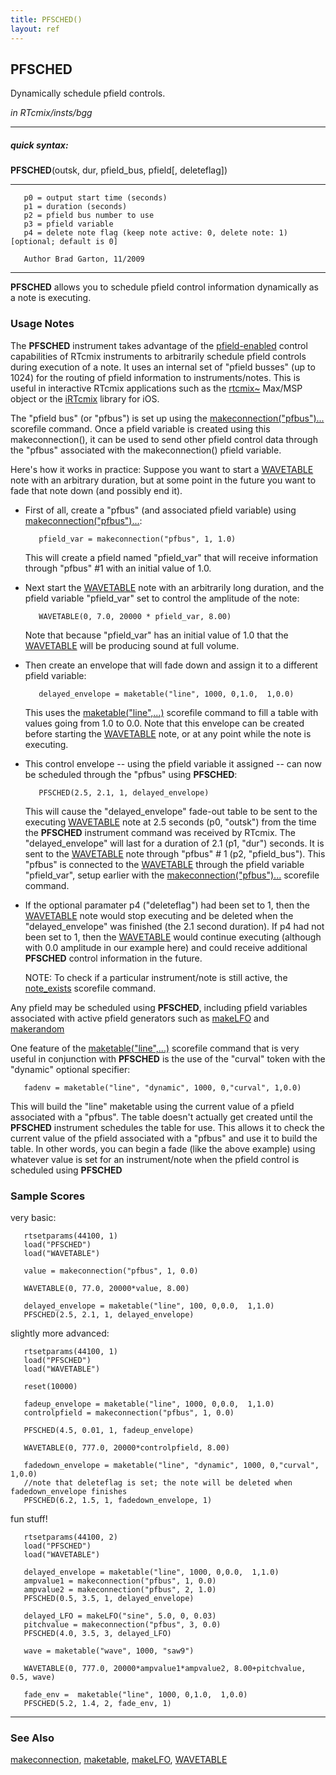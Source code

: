 ```yaml
---
title: PFSCHED()
layout: ref
---
```


## PFSCHED

Dynamically schedule pfield controls.

*in RTcmix/insts/bgg*  
  

-----

##### quick syntax:

**PFSCHED**(outsk, dur, pfield\_bus, pfield\[, deleteflag\])

-----

  

``` 
   p0 = output start time (seconds)
   p1 = duration (seconds)
   p2 = pfield bus number to use
   p3 = pfield variable
   p4 = delete note flag (keep note active: 0, delete note: 1) [optional; default is 0]

   Author Brad Garton, 11/2009
```

  

-----

  
**PFSCHED** allows you to schedule pfield control information
dynamically as a note is executing.

### Usage Notes

The **PFSCHED** instrument takes advantage of the
[pfield-enabled](pfield-enabled.html) control capabilities of RTcmix
instruments to arbitrarily schedule pfield controls during execution of
a note. It uses an internal set of "pfield busses" (up to 1024) for the
routing of pfield information to instruments/notes. This is useful in
interactive RTcmix applications such as the
[rtcmix\~](../../rtcmix_/rtcmix_.php/index.html) Max/MSP object or the
[iRTcmix](../../irtcmix/index.html) library for iOS.

The "pfield bus" (or "pfbus") is set up using the
[makeconnection("pfbus")...](../scorefile/makeconnection.html#pfbus)
scorefile command. Once a pfield variable is created using this
makeconnection(), it can be used to send other pfield control data
through the "pfbus" associated with the makeconnection() pfield
variable.

Here's how it works in practice: Suppose you want to start a
[WAVETABLE](WAVETABLE.html) note with an arbitrary duration, but at some
point in the future you want to fade that note down (and possibly end
it).

  - First of all, create a "pfbus" (and associated pfield variable)
    using
    [makeconnection("pfbus")...](../scorefile/makeconnection.html#pfbus):
    
    ``` 
       pfield_var = makeconnection("pfbus", 1, 1.0)
    ```
    
    This will create a pfield named "pfield\_var" that will receive
    information through "pfbus" \#1 with an initial value of 1.0.  
      
      

  - Next start the [WAVETABLE](WAVETABLE.html) note with an arbitrarily
    long duration, and the pfield variable "pfield\_var" set to control
    the amplitude of the note:
    
    ``` 
       WAVETABLE(0, 7.0, 20000 * pfield_var, 8.00)
    ```
    
    Note that because "pfield\_var" has an initial value of 1.0 that the
    [WAVETABLE](WAVETABLE.html) will be producing sound at full
    volume.  
      
      

  - Then create an envelope that will fade down and assign it to a
    different pfield variable:
    
    ``` 
       delayed_envelope = maketable("line", 1000, 0,1.0,  1,0.0)
    ```
    
    This uses the
    [maketable("line",...)](../scorefile/maketable.html#line) scorefile
    command to fill a table with values going from 1.0 to 0.0. Note that
    this envelope can be created before starting the
    [WAVETABLE](WAVETABLE.html) note, or at any point while the note is
    executing.  
      
      

  - This control envelope -- using the pfield variable it assigned --
    can now be scheduled through the "pfbus" using **PFSCHED**:
    
    ``` 
       PFSCHED(2.5, 2.1, 1, delayed_envelope)
    ```
    
    This will cause the "delayed\_envelope" fade-out table to be sent to
    the executing [WAVETABLE](WAVETABLE.html) note at 2.5 seconds (p0,
    "outsk") from the time the **PFSCHED** instrument command was
    received by RTcmix. The "delayed\_envelope" will last for a duration
    of 2.1 (p1, "dur") seconds. It is sent to the
    [WAVETABLE](WAVETABLE.html) note through "pfbus" \# 1 (p2,
    "pfield\_bus"). This "pfbus" is connected to the
    [WAVETABLE](WAVETABLE.html) through the pfield variable
    "pfield\_var", setup earlier with the
    [makeconnection("pfbus")...](../scorefile/makeconnection.html#pfbus)
    scorefile command.  
      
      

  - If the optional paramater p4 ("deleteflag") had been set to 1, then
    the [WAVETABLE](WAVETABLE.html) note would stop executing and be
    deleted when the "delayed\_envelope" was finished (the 2.1 second
    duration). If p4 had not been set to 1, then the
    [WAVETABLE](WAVETABLE.html) would continue executing (although with
    0.0 amplitude in our example here) and could receive additional
    **PFSCHED** control information in the future.
    
    NOTE: To check if a particular instrument/note is still active, the
    [note\_exists](../scorefile/note_exists.html) scorefile command.

  
Any pfield may be scheduled using **PFSCHED**, including pfield
variables associated with active pfield generators such as
[makeLFO](../scorefile/makeLFO.html) and
[makerandom](../scorefile/makerandom.html)

One feature of the
[maketable("line",...)](../scorefile/maketable.html#line) scorefile
command that is very useful in conjunction with **PFSCHED** is the use
of the "curval" token with the "dynamic" optional specifier:

``` 
   fadenv = maketable("line", "dynamic", 1000, 0,"curval", 1,0.0)
```

This will build the "line" maketable using the current value of a pfield
associated with a "pfbus". The table doesn't actually get created until
the **PFSCHED** instrument schedules the table for use. This allows it
to check the current value of the pfield associated with a "pfbus" and
use it to build the table. In other words, you can begin a fade (like
the above example) using whatever value is set for an instrument/note
when the pfield control is scheduled using **PFSCHED**

### Sample Scores

very basic:

``` 
   rtsetparams(44100, 1)
   load("PFSCHED")
   load("WAVETABLE")

   value = makeconnection("pfbus", 1, 0.0)

   WAVETABLE(0, 77.0, 20000*value, 8.00)

   delayed_envelope = maketable("line", 100, 0,0.0,  1,1.0)
   PFSCHED(2.5, 2.1, 1, delayed_envelope)
```

  
  
slightly more advanced:

``` 
   rtsetparams(44100, 1)
   load("PFSCHED")
   load("WAVETABLE")

   reset(10000)

   fadeup_envelope = maketable("line", 1000, 0,0.0,  1,1.0)
   controlpfield = makeconnection("pfbus", 1, 0.0)

   PFSCHED(4.5, 0.01, 1, fadeup_envelope)

   WAVETABLE(0, 777.0, 20000*controlpfield, 8.00)

   fadedown_envelope = maketable("line", "dynamic", 1000, 0,"curval",  1,0.0)
   //note that deleteflag is set; the note will be deleted when fadedown_envelope finishes
   PFSCHED(6.2, 1.5, 1, fadedown_envelope, 1)
```

  
  
fun stuff\!

``` 
   rtsetparams(44100, 2)
   load("PFSCHED")
   load("WAVETABLE")

   delayed_envelope = maketable("line", 1000, 0,0.0,  1,1.0)
   ampvalue1 = makeconnection("pfbus", 1, 0.0)
   ampvalue2 = makeconnection("pfbus", 2, 1.0)
   PFSCHED(0.5, 3.5, 1, delayed_envelope)

   delayed_LFO = makeLFO("sine", 5.0, 0, 0.03)
   pitchvalue = makeconnection("pfbus", 3, 0.0)
   PFSCHED(4.0, 3.5, 3, delayed_LFO)

   wave = maketable("wave", 1000, "saw9")

   WAVETABLE(0, 777.0, 20000*ampvalue1*ampvalue2, 8.00+pitchvalue, 0.5, wave)

   fade_env =  maketable("line", 1000, 0,1.0,  1,0.0)
   PFSCHED(5.2, 1.4, 2, fade_env, 1)
```

  

-----

### See Also

[makeconnection](../scorefile/makeconnection.html),
[maketable](../scorefile/maketable.html),
[makeLFO](../scorefile/makeLFO.html), [WAVETABLE](WAVETABLE.html)
